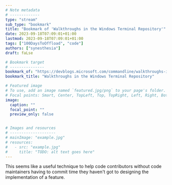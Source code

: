 ```yaml
---
# Note metadata
# -------------
type: "stream"
sub_type: "bookmark"
title: "Bookmark of 'Walkthroughs in the Windows Terminal Repository'"
date: 2023-09-18T07:09:01+01:00
lastmod: 2023-09-18T07:09:01+01:00
tags: ["100DaysToOffload", "code"]
authors: ["synesthesia"]
draft: faLse

# Bookmark target
# ---------------
bookmark_of: "https://devblogs.microsoft.com/commandline/walkthroughs-in-the-windows-terminal-repository/"
bookmark_title: "Walkthroughs in the Windows Terminal Repository"

# Featured image
# To use, add an image named `featured.jpg/png` to your page's folder.
# Focal points: Smart, Center, TopLeft, Top, TopRight, Left, Right, BottomLeft, Bottom, BottomRight.
image:
  caption: ""
  focal_point: ""
  preview_only: false


# Images and resources
# --------------------
# mainImage: "example.jpg"
# resources:
#   - src: "example.jpg"
#     title: "TODO: alt text goes here"
---
```

This seems like a useful technique to help code contributors without code maintainers having to commit time they haven't got to designing the implementation of a feature.
